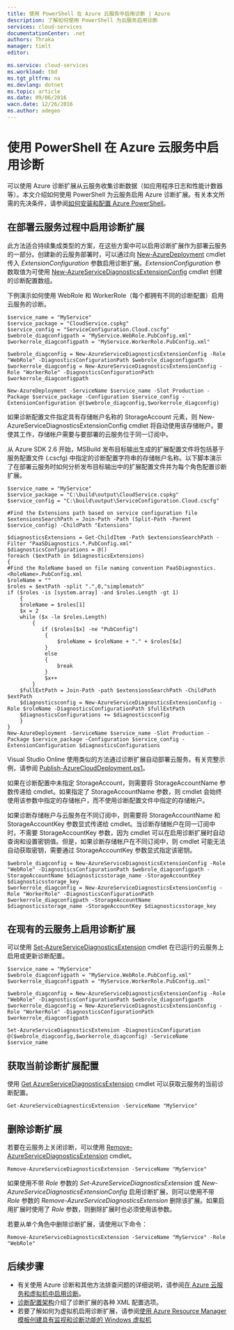 ```yaml
---
title: 使用 PowerShell 在 Azure 云服务中启用诊断 | Azure
description: 了解如何使用 PowerShell 为云服务启用诊断
services: cloud-services
documentationCenter: .net
authors: Thraka
manager: timlt
editor: 

ms.service: cloud-services
ms.workload: tbd
ms.tgt_pltfrm: na
ms.devlang: dotnet
ms.topic: article
ms.date: 09/06/2016
wacn.date: 12/26/2016
ms.author: adegeo
---
```


# 使用 PowerShell 在 Azure 云服务中启用诊断

可以使用 Azure 诊断扩展从云服务收集诊断数据（如应用程序日志和性能计数器等）。本文介绍如何使用 PowerShell 为云服务启用 Azure 诊断扩展。有关本文所需的先决条件，请参阅[如何安装和配置 Azure PowerShell](../powershell-install-configure.md)。

## 在部署云服务过程中启用诊断扩展

此方法适合持续集成类型的方案，在这些方案中可以启用诊断扩展作为部署云服务的一部分。创建新的云服务部署时，可以通过向 [New-AzureDeployment](https://msdn.microsoft.com/zh-cn/library/azure/mt589089.aspx) cmdlet 传入 *ExtensionConfiguration* 参数启用诊断扩展。*ExtensionConfiguration* 参数取值为可使用 [New-AzureServiceDiagnosticsExtensionConfig](https://msdn.microsoft.com/zh-cn/library/azure/mt589168.aspx) cmdlet 创建的诊断配置数组。

下例演示如何使用 WebRole 和 WorkerRole（每个都拥有不同的诊断配置）启用云服务的诊断。

    $service_name = "MyService"
    $service_package = "CloudService.cspkg"
    $service_config = "ServiceConfiguration.Cloud.cscfg"
    $webrole_diagconfigpath = "MyService.WebRole.PubConfig.xml" 
    $workerrole_diagconfigpath = "MyService.WorkerRole.PubConfig.xml"

    $webrole_diagconfig = New-AzureServiceDiagnosticsExtensionConfig -Role "WebRole" -DiagnosticsConfigurationPath $webrole_diagconfigpath
    $workerrole_diagconfig = New-AzureServiceDiagnosticsExtensionConfig -Role "WorkerRole" -DiagnosticsConfigurationPath $workerrole_diagconfigpath

    New-AzureDeployment -ServiceName $service_name -Slot Production -Package $service_package -Configuration $service_config -ExtensionConfiguration @($webrole_diagconfig,$workerrole_diagconfig) 

如果诊断配置文件指定具有存储帐户名称的 StorageAccount 元素，则 New-AzureServiceDiagnosticsExtensionConfig cmdlet 将自动使用该存储帐户。要使其工作，存储帐户需要与要部署的云服务位于同一订阅中。

从 Azure SDK 2.6 开始，MSBuild 发布目标输出生成的扩展配置文件将包括基于服务配置文件 (.cscfg) 中指定的诊断配置字符串的存储帐户名称。以下脚本演示了在部署云服务时如何分析发布目标输出中的扩展配置文件并为每个角色配置诊断扩展。

    $service_name = "MyService"
    $service_package = "C:\build\output\CloudService.cspkg"
    $service_config = "C:\build\output\ServiceConfiguration.Cloud.cscfg"

    #Find the Extensions path based on service configuration file
    $extensionsSearchPath = Join-Path -Path (Split-Path -Parent $service_config) -ChildPath "Extensions"

    $diagnosticsExtensions = Get-ChildItem -Path $extensionsSearchPath -Filter "PaaSDiagnostics.*.PubConfig.xml"
    $diagnosticsConfigurations = @()
    foreach ($extPath in $diagnosticsExtensions)
    {
    #Find the RoleName based on file naming convention PaaSDiagnostics.<RoleName>.PubConfig.xml
    $roleName = ""
    $roles = $extPath -split ".",0,"simplematch"
    if ($roles -is [system.array] -and $roles.Length -gt 1)
        {
        $roleName = $roles[1] 
        $x = 2
        while ($x -le $roles.Length)
            {
               if ($roles[$x] -ne "PubConfig")
                {
                    $roleName = $roleName + "." + $roles[$x]
                }
                else
                {
                    break
                }
                $x++
            }
        $fullExtPath = Join-Path -path $extensionsSearchPath -ChildPath $extPath
        $diagnosticsconfig = New-AzureServiceDiagnosticsExtensionConfig -Role $roleName -DiagnosticsConfigurationPath $fullExtPath
        $diagnosticsConfigurations += $diagnosticsconfig
        }
    }
    New-AzureDeployment -ServiceName $service_name -Slot Production -Package $service_package -Configuration $service_config -ExtensionConfiguration $diagnosticsConfigurations

Visual Studio Online 使用类似的方法通过诊断扩展自动部署云服务。有关完整示例，请参阅 [Publish-AzureCloudDeployment.ps1](https://github.com/Microsoft/vso-agent-tasks/blob/master/Tasks/AzureCloudPowerShellDeployment/Publish-AzureCloudDeployment.ps1)。

如果在诊断配置中未指定 StorageAccount，则需要将 StorageAccountName 参数传递给 cmdlet。如果指定了 StorageAccountName 参数，则 cmdlet 会始终使用该参数中指定的存储帐户，而不使用诊断配置文件中指定的存储帐户。

如果诊断存储帐户与云服务在不同订阅中，则需要将 StorageAccountName 和 StorageAccountKey 参数显式传递给 cmdlet。当诊断存储帐户在同一订阅中时，不需要 StorageAccountKey 参数，因为 cmdlet 可以在启用诊断扩展时自动查询和设置密钥值。但是，如果诊断存储帐户在不同订阅中，则 cmdlet 可能无法自动获取密钥，需要通过 StorageAccountKey 参数显式指定该密钥。

    $webrole_diagconfig = New-AzureServiceDiagnosticsExtensionConfig -Role "WebRole" -DiagnosticsConfigurationPath $webrole_diagconfigpath -StorageAccountName $diagnosticsstorage_name -StorageAccountKey $diagnosticsstorage_key
    $workerrole_diagconfig = New-AzureServiceDiagnosticsExtensionConfig -Role "WorkerRole" -DiagnosticsConfigurationPath $workerrole_diagconfigpath -StorageAccountName $diagnosticsstorage_name -StorageAccountKey $diagnosticsstorage_key

## 在现有的云服务上启用诊断扩展

可以使用 [Set-AzureServiceDiagnosticsExtension](https://msdn.microsoft.com/zh-cn/library/azure/mt589140.aspx) cmdlet 在已运行的云服务上启用或更新诊断配置。

    $service_name = "MyService"
    $webrole_diagconfigpath = "MyService.WebRole.PubConfig.xml" 
    $workerrole_diagconfigpath = "MyService.WorkerRole.PubConfig.xml"

    $webrole_diagconfig = New-AzureServiceDiagnosticsExtensionConfig -Role "WebRole" -DiagnosticsConfigurationPath $webrole_diagconfigpath
    $workerrole_diagconfig = New-AzureServiceDiagnosticsExtensionConfig -Role "WorkerRole" -DiagnosticsConfigurationPath $workerrole_diagconfigpath

    Set-AzureServiceDiagnosticsExtension -DiagnosticsConfiguration @($webrole_diagconfig,$workerrole_diagconfig) -ServiceName $service_name 

## 获取当前诊断扩展配置
使用 [Get AzureServiceDiagnosticsExtension](https://msdn.microsoft.com/zh-cn/library/azure/mt589204.aspx) cmdlet 可以获取云服务的当前诊断配置。

    Get-AzureServiceDiagnosticsExtension -ServiceName "MyService"

## 删除诊断扩展
若要在云服务上关闭诊断，可以使用 [Remove-AzureServiceDiagnosticsExtension](https://msdn.microsoft.com/zh-cn/library/azure/mt589183.aspx) cmdlet。

    Remove-AzureServiceDiagnosticsExtension -ServiceName "MyService"

如果使用不带 *Role* 参数的 *Set-AzureServiceDiagnosticsExtension* 或 *New-AzureServiceDiagnosticsExtensionConfig* 启用诊断扩展，则可以使用不带 *Role* 参数的 *Remove-AzureServiceDiagnosticsExtension* 删除该扩展。如果启用扩展时使用了 *Role* 参数，则删除扩展时也必须使用该参数。

若要从单个角色中删除诊断扩展，请使用以下命令：

    Remove-AzureServiceDiagnosticsExtension -ServiceName "MyService" -Role "WebRole"

## 后续步骤

- 有关使用 Azure 诊断和其他方法排查问题的详细说明，请参阅[在 Azure 云服务和虚拟机中启用诊断](./cloud-services-dotnet-diagnostics.md)。
- [诊断配置架构](https://msdn.microsoft.com/zh-cn/library/azure/dn782207.aspx)介绍了诊断扩展的各种 XML 配置选项。
- 若要了解如何为虚拟机启用诊断扩展，请参阅[使用 Azure Resource Manager 模板创建具有监视和诊断功能的 Windows 虚拟机](../virtual-machines/virtual-machines-windows-extensions-diagnostics-template.md)

<!---HONumber=Mooncake_Quality_Review_1215_2016-->